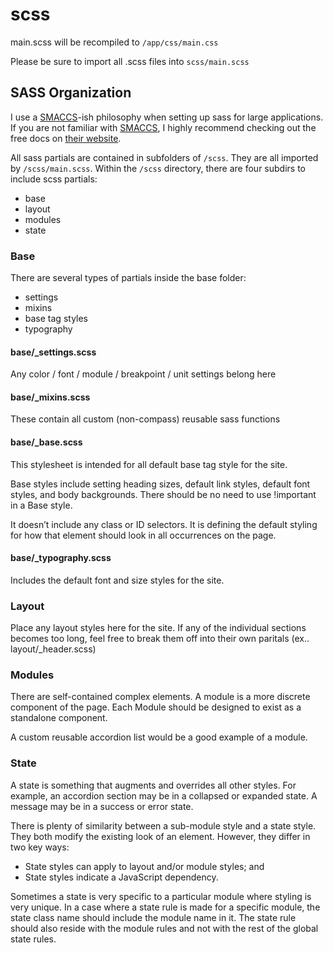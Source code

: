 # scss

main.scss will be recompiled to `/app/css/main.css`

Please be sure to import all .scss files into `scss/main.scss`

## SASS Organization

I use a [SMACCS](https://smacss.com/)-ish philosophy when setting up sass for large applications. If you are not familiar with [SMACCS](https://smacss.com/), I highly recommend checking out the free docs on [their website](https://smacss.com/).

All sass partials are contained in subfolders of `/scss`. They are all imported by `/scss/main.scss`. Within the `/scss` directory, there are four subdirs to include scss partials:

- base
- layout
- modules
- state

### Base

There are several types of partials inside the base folder:

- settings
- mixins
- base tag styles
- typography

#### base/_settings.scss

Any color / font / module / breakpoint / unit settings belong here

#### base/_mixins.scss

These contain all custom (non-compass) reusable sass functions

#### base/_base.scss

This stylesheet is intended for all default base tag style for the site.

Base styles include setting heading sizes, default link styles, default font styles, and body backgrounds. There should be no need to use !important in a Base style.

It doesn’t include any class or ID selectors. It is defining the default styling for how that element should look in all occurrences on the page.

#### base/_typography.scss

Includes the default font and size styles for the site.

### Layout

Place any layout styles here for the site. If any of the individual sections becomes too long, feel free to break them off into their own paritals (ex.. layout/_header.scss)

### Modules

There are self-contained complex elements. A module is a more discrete component of the page. Each Module should be designed to exist as a standalone component.

A custom reusable accordion list would be a good example of a module.

### State

A state is something that augments and overrides all other styles. For example, an accordion section may be in a collapsed or expanded state. A message may be in a success or error state.

There is plenty of similarity between a sub-module style and a state style. They both modify the existing look of an element. However, they differ in two key ways:

- State styles can apply to layout and/or module styles; and
- State styles indicate a JavaScript dependency.

Sometimes a state is very specific to a particular module where styling is very unique. In a case where a state rule is made for a specific module, the state class name should include the module name in it. The state rule should also reside with the module rules and not with the rest of the global state rules.
